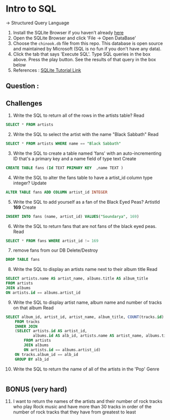 # Intro to SQL
-> Structured Query Language

1. Install the SQLite Browser if you haven't already [here](http://sqlitebrowser.org/)
2. Open the SQLite Browser and click 'File -> Open DataBase'
3. Choose the `chinook.db` file from this repo. This database is open source and maintained by Microsoft (SQL is no fun if you don't have any data).
4. Click the tab that says 'Execute SQL'. Type SQL queries in the box above. Press the play button. See the results of that query in the box below
5. References :
[SQLite Tutorial Link](https://www.sqlitetutorial.net/)

## Question :

## Challenges
1. Write the SQL to return all of the rows in the artists table?
Read
```SQL
SELECT * FROM artists
```

2. Write the SQL to select the artist with the name "Black Sabbath"
Read
```SQL
SELECT * FROM artists WHERE name == "Black Sabbath"
```

3. Write the SQL to create a table named 'fans' with an auto-incrementing ID that's a primary key and a name field of type text
Create
```sql
CREATE TABLE fans (Id TEXT PRIMARY KEY  ,name TEXT )
```

4. Write the SQL to alter the fans table to have a artist_id column type integer?
Update
```sql
ALTER TABLE fans ADD COLUMN artist_id INTEGER
```

5. Write the SQL to add yourself as a fan of the Black Eyed Peas? ArtistId **169**
Create
```sql
INSERT INTO fans (name, artist_id) VALUES("Soundarya", 169)
```

6. Write the SQL to return fans that are not fans of the black eyed peas.
Read
```sql
SELECT * FROM fans WHERE artist_id != 169
```

7. remove fans from our DB
Delete/Destroy
```sql
DROP TABLE fans
```

8. Write the SQL to display an artists name next to their album title
Read
```sql
SELECT artists.name AS artist_name, albums.title AS album_title
FROM artists
JOIN albums
ON artists.id == albums.artist_id
```

9. Write the SQL to display artist name, album name and number of tracks on that album
Read
```sql
SELECT album_id, artist_id, artist_name, album_title, COUNT(tracks.id) AS track_id
	FROM tracks
	INNER JOIN
	(SELECT artists.id AS artist_id,
			albums.id AS alb_id, artists.name AS artist_name, albums.title AS album_title
		FROM artists
		JOIN albums
		ON artists.id == albums.artist_id)
	ON tracks.album_id == alb_id
	GROUP BY alb_id
```

10. Write the SQL to return the name of all of the artists in the 'Pop' Genre
```sql
```

## BONUS (very hard)

11. I want to return the names of the artists and their number of rock tracks
    who play Rock music
    and have more than 30 tracks
    in order of the number of rock tracks that they have
    from greatest to least
```sql
```

